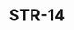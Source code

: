 ﻿---
title: "STR-14"
price: "26700"
size: "2050мм*860мм, 2050мм*960мм"
picture: door16.jpg
description: Внешняя отделка Влагостойкий МДФ (10 мм), рис. Прага, Цвет Дуб темный + ЛАК + ПАТИНА, Внутренняя отделка влагостойкий МДФ (10мм), рис. Прага, Цвет Дуб темный + ЛАК + ПАТИНА, Толщина дверного полотна 110 мм, NANO-утепление полотна минеральная плита ISOVER + ПЕНОПОЛИСТИРОЛ + фольгированный ИЗОЛОН, контуров уплотнения 3, 3 петли на подшипнике, Фрезерованный МДФ наличник 10 мм. Пленка Винорит. Основной замок  Гардиан 3211, Накладка на верхний замок С автоматическими шторками, Дополнительный замок Гардиан 3001, Цилиндр APECS ключ-вертушка, Броненакладка на цилиндр Врезная, Задвижка «Ночной сторож», Ручка Аверс Хром, Эксцентрик"
---
